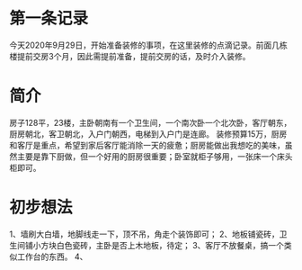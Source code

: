 # 第一条记录
今天2020年9月29日，开始准备装修的事项，在这里装修的点滴记录。前面几栋楼提前交房3个月，因此需提前准备，提前交房的话，及时介入装修。
# 简介
房子128平，23楼，主卧朝南有一个卫生间，一个南次卧一个北次卧，客厅朝东，厨房朝北，客卫朝北，入户门朝西，电梯到入户门是连廊。
装修预算15万，厨房和客厅是重点，希望到家后客厅能消除一天的疲惫；厨房能做出我想吃的美味，虽然主要是靠下厨做，但一个好用的厨房很重要；卧室就柜子够用，一张床一个床头柜即可。
# 初步想法
1、墙刷大白墙，地脚线走一下，顶不吊，角走个装饰即可；
2、地板铺瓷砖，卫生间铺小方块白色瓷砖，主卧是否上木地板，待定；
3、客厅不放餐桌，搞一个类似工作台的东西。
4、
